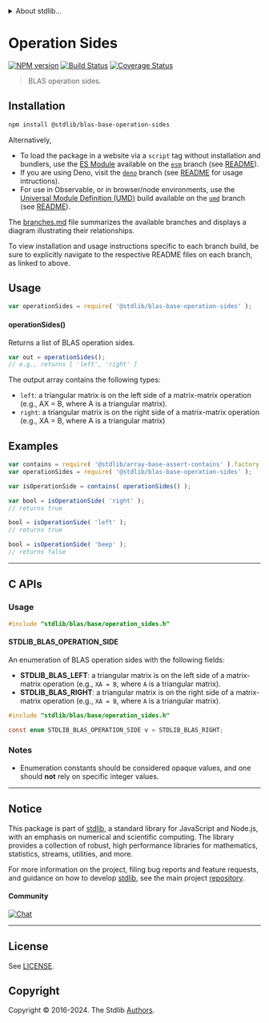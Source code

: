 <!--

@license Apache-2.0

Copyright (c) 2024 The Stdlib Authors.

Licensed under the Apache License, Version 2.0 (the "License");
you may not use this file except in compliance with the License.
You may obtain a copy of the License at

   http://www.apache.org/licenses/LICENSE-2.0

Unless required by applicable law or agreed to in writing, software
distributed under the License is distributed on an "AS IS" BASIS,
WITHOUT WARRANTIES OR CONDITIONS OF ANY KIND, either express or implied.
See the License for the specific language governing permissions and
limitations under the License.

-->


<details>
  <summary>
    About stdlib...
  </summary>
  <p>We believe in a future in which the web is a preferred environment for numerical computation. To help realize this future, we've built stdlib. stdlib is a standard library, with an emphasis on numerical and scientific computation, written in JavaScript (and C) for execution in browsers and in Node.js.</p>
  <p>The library is fully decomposable, being architected in such a way that you can swap out and mix and match APIs and functionality to cater to your exact preferences and use cases.</p>
  <p>When you use stdlib, you can be absolutely certain that you are using the most thorough, rigorous, well-written, studied, documented, tested, measured, and high-quality code out there.</p>
  <p>To join us in bringing numerical computing to the web, get started by checking us out on <a href="https://github.com/stdlib-js/stdlib">GitHub</a>, and please consider <a href="https://opencollective.com/stdlib">financially supporting stdlib</a>. We greatly appreciate your continued support!</p>
</details>

# Operation Sides

[![NPM version][npm-image]][npm-url] [![Build Status][test-image]][test-url] [![Coverage Status][coverage-image]][coverage-url] <!-- [![dependencies][dependencies-image]][dependencies-url] -->

> BLAS operation sides.

<!-- Section to include introductory text. Make sure to keep an empty line after the intro `section` element and another before the `/section` close. -->

<section class="intro">

</section>

<!-- /.intro -->

<!-- Package usage documentation. -->

<section class="installation">

## Installation

```bash
npm install @stdlib/blas-base-operation-sides
```

Alternatively,

-   To load the package in a website via a `script` tag without installation and bundlers, use the [ES Module][es-module] available on the [`esm`][esm-url] branch (see [README][esm-readme]).
-   If you are using Deno, visit the [`deno`][deno-url] branch (see [README][deno-readme] for usage intructions).
-   For use in Observable, or in browser/node environments, use the [Universal Module Definition (UMD)][umd] build available on the [`umd`][umd-url] branch (see [README][umd-readme]).

The [branches.md][branches-url] file summarizes the available branches and displays a diagram illustrating their relationships.

To view installation and usage instructions specific to each branch build, be sure to explicitly navigate to the respective README files on each branch, as linked to above.

</section>

<section class="usage">

## Usage

```javascript
var operationSides = require( '@stdlib/blas-base-operation-sides' );
```

#### operationSides()

Returns a list of BLAS operation sides.

```javascript
var out = operationSides();
// e.g., returns [ 'left', 'right' ]
```

The output array contains the following types:

-   `left`: a triangular matrix is on the left side of a matrix-matrix operation (e.g., AX = B, where A is a triangular matrix).
-   `right`: a triangular matrix is on the right side of a matrix-matrix operation (e.g., XA = B, where A is a triangular matrix)

</section>

<!-- /.usage -->

<!-- Package usage notes. Make sure to keep an empty line after the `section` element and another before the `/section` close. -->

<section class="notes">

</section>

<!-- /.notes -->

<!-- Package usage examples. -->

<section class="examples">

## Examples

<!-- eslint no-undef: "error" -->

```javascript
var contains = require( '@stdlib/array-base-assert-contains' ).factory;
var operationSides = require( '@stdlib/blas-base-operation-sides' );

var isOperationSide = contains( operationSides() );

var bool = isOperationSide( 'right' );
// returns true

bool = isOperationSide( 'left' );
// returns true

bool = isOperationSide( 'beep' );
// returns false
```

</section>

<!-- /.examples -->

<!-- C interface documentation. -->

* * *

<section class="c">

## C APIs

<!-- Section to include introductory text. Make sure to keep an empty line after the intro `section` element and another before the `/section` close. -->

<section class="intro">

</section>

<!-- /.intro -->

<!-- C usage documentation. -->

<section class="usage">

### Usage

```c
#include "stdlib/blas/base/operation_sides.h"
```

#### STDLIB_BLAS_OPERATION_SIDE

An enumeration of BLAS operation sides with the following fields:

-   **STDLIB_BLAS_LEFT**: a triangular matrix is on the left side of a matrix-matrix operation (e.g., `XA = B`, where `A` is a triangular matrix).
-   **STDLIB_BLAS_RIGHT**: a triangular matrix is on the right side of a matrix-matrix operation (e.g., `XA = B`, where `A` is a triangular matrix).

```c
#include "stdlib/blas/base/operation_sides.h"

const enum STDLIB_BLAS_OPERATION_SIDE v = STDLIB_BLAS_RIGHT;
```

</section>

<!-- /.usage -->

<!-- C API usage notes. Make sure to keep an empty line after the `section` element and another before the `/section` close. -->

<section class="notes">

### Notes

-   Enumeration constants should be considered opaque values, and one should **not** rely on specific integer values.

</section>

<!-- /.notes -->

<!-- C API usage examples. -->

<section class="examples">

</section>

<!-- /.examples -->

</section>

<!-- /.c -->

<!-- Section to include cited references. If references are included, add a horizontal rule *before* the section. Make sure to keep an empty line after the `section` element and another before the `/section` close. -->

<section class="references">

</section>

<!-- /.references -->

<!-- Section for related `stdlib` packages. Do not manually edit this section, as it is automatically populated. -->

<section class="related">

</section>

<!-- /.related -->

<!-- Section for all links. Make sure to keep an empty line after the `section` element and another before the `/section` close. -->


<section class="main-repo" >

* * *

## Notice

This package is part of [stdlib][stdlib], a standard library for JavaScript and Node.js, with an emphasis on numerical and scientific computing. The library provides a collection of robust, high performance libraries for mathematics, statistics, streams, utilities, and more.

For more information on the project, filing bug reports and feature requests, and guidance on how to develop [stdlib][stdlib], see the main project [repository][stdlib].

#### Community

[![Chat][chat-image]][chat-url]

---

## License

See [LICENSE][stdlib-license].


## Copyright

Copyright &copy; 2016-2024. The Stdlib [Authors][stdlib-authors].

</section>

<!-- /.stdlib -->

<!-- Section for all links. Make sure to keep an empty line after the `section` element and another before the `/section` close. -->

<section class="links">

[npm-image]: http://img.shields.io/npm/v/@stdlib/blas-base-operation-sides.svg
[npm-url]: https://npmjs.org/package/@stdlib/blas-base-operation-sides

[test-image]: https://github.com/stdlib-js/blas-base-operation-sides/actions/workflows/test.yml/badge.svg?branch=main
[test-url]: https://github.com/stdlib-js/blas-base-operation-sides/actions/workflows/test.yml?query=branch:main

[coverage-image]: https://img.shields.io/codecov/c/github/stdlib-js/blas-base-operation-sides/main.svg
[coverage-url]: https://codecov.io/github/stdlib-js/blas-base-operation-sides?branch=main

<!--

[dependencies-image]: https://img.shields.io/david/stdlib-js/blas-base-operation-sides.svg
[dependencies-url]: https://david-dm.org/stdlib-js/blas-base-operation-sides/main

-->

[chat-image]: https://img.shields.io/gitter/room/stdlib-js/stdlib.svg
[chat-url]: https://app.gitter.im/#/room/#stdlib-js_stdlib:gitter.im

[stdlib]: https://github.com/stdlib-js/stdlib

[stdlib-authors]: https://github.com/stdlib-js/stdlib/graphs/contributors

[umd]: https://github.com/umdjs/umd
[es-module]: https://developer.mozilla.org/en-US/docs/Web/JavaScript/Guide/Modules

[deno-url]: https://github.com/stdlib-js/blas-base-operation-sides/tree/deno
[deno-readme]: https://github.com/stdlib-js/blas-base-operation-sides/blob/deno/README.md
[umd-url]: https://github.com/stdlib-js/blas-base-operation-sides/tree/umd
[umd-readme]: https://github.com/stdlib-js/blas-base-operation-sides/blob/umd/README.md
[esm-url]: https://github.com/stdlib-js/blas-base-operation-sides/tree/esm
[esm-readme]: https://github.com/stdlib-js/blas-base-operation-sides/blob/esm/README.md
[branches-url]: https://github.com/stdlib-js/blas-base-operation-sides/blob/main/branches.md

[stdlib-license]: https://raw.githubusercontent.com/stdlib-js/blas-base-operation-sides/main/LICENSE

</section>

<!-- /.links -->
